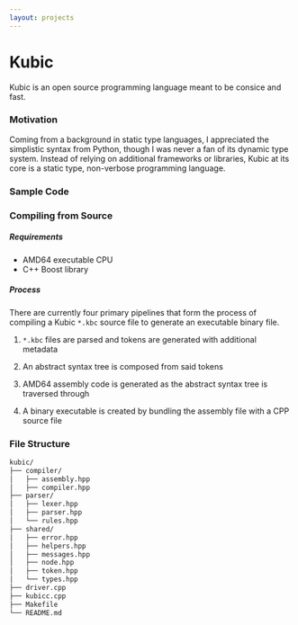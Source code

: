 ```yaml
---
layout: projects
---
```


# Kubic

Kubic is an open source programming language meant to be consice and fast.

### Motivation

Coming from a background in static type languages, I appreciated the simplistic syntax from Python, though I was never
a fan of its dynamic type system. Instead of relying on additional frameworks or libraries, Kubic at its core is a
static type, non-verbose programming language.

### Sample Code

### Compiling from Source

##### Requirements

* AMD64 executable CPU
* C++ Boost library

##### Process

There are currently four primary pipelines that form the process of compiling a Kubic `*.kbc` source file to
generate an executable binary file.

1.  `*.kbc` files are parsed and tokens are generated with additional metadata

2.  An abstract syntax tree is composed from said tokens

3.  AMD64 assembly code is generated as the abstract syntax tree is traversed through

4.  A binary executable is created by bundling the assembly file with a CPP source file

### File Structure

```markdown
kubic/
├── compiler/
│   ├── assembly.hpp
│   ├── compiler.hpp
├── parser/
│   ├── lexer.hpp
│   ├── parser.hpp
│   └── rules.hpp
├── shared/
│   ├── error.hpp
│   ├── helpers.hpp
│   ├── messages.hpp
│   ├── node.hpp
│   ├── token.hpp
│   └── types.hpp
├── driver.cpp
├── kubicc.cpp
├── Makefile
└── README.md
```
